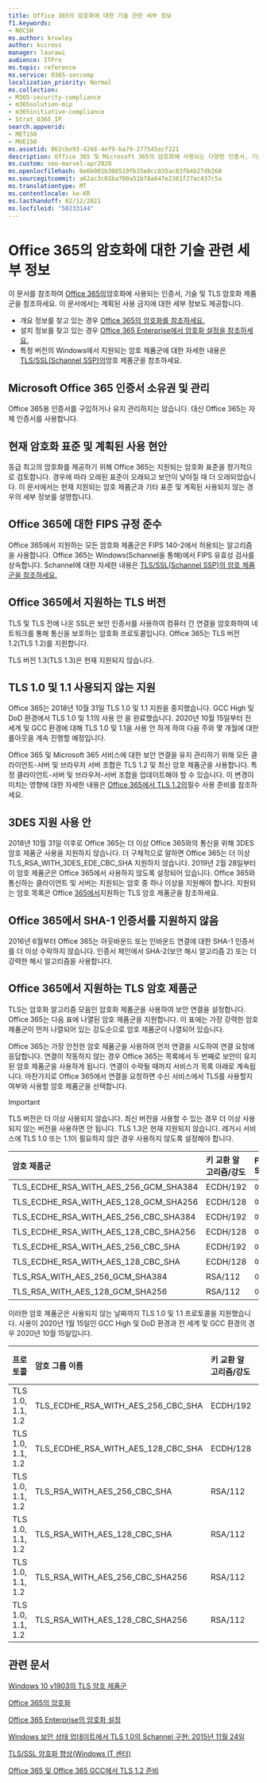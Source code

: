 ```yaml
---
title: Office 365의 암호화에 대한 기술 관련 세부 정보
f1.keywords:
- NOCSH
ms.author: krowley
author: kccross
manager: laurawi
audience: ITPro
ms.topic: reference
ms.service: O365-seccomp
localization_priority: Normal
ms.collection:
- M365-security-compliance
- m365solution-mip
- m365initiative-compliance
- Strat_O365_IP
search.appverid:
- MET150
- MOE150
ms.assetid: 862cbe93-4268-4ef9-ba79-277545ecf221
description: Office 365 및 Microsoft 365의 암호화에 사용되는 다양한 인증서, 기술 및 TLS(전송 계층 보안) 암호화 제품군에 대해 자세히 알아보십시오.
ms.custom: seo-marvel-apr2020
ms.openlocfilehash: 6e6b001b308519fb35e0cc835ac03fb4b27db260
ms.sourcegitcommit: a62ac3c01ba700a51b78a647e2301f27ac437c5a
ms.translationtype: MT
ms.contentlocale: ko-KR
ms.lasthandoff: 02/12/2021
ms.locfileid: "50233144"
---
```

# <a name="technical-reference-details-about-encryption"></a>Office 365의 암호화에 대한 기술 관련 세부 정보

이 문서를 참조하여 [Office 365의](encryption.md)암호화에 사용되는 인증서, 기술 및 TLS 암호화 제품군을 참조하세요. 이 문서에서는 계획된 사용 금지에 대한 세부 정보도 제공합니다.
  
- 개요 정보를 찾고 있는 경우 [Office 365의 암호화를 참조하세요.](encryption.md)
- 설치 정보를 찾고 있는 경우 [Office 365 Enterprise에서 암호화 설정을 참조하세요.](set-up-encryption.md)
- 특정 버전의 Windows에서 지원되는 암호 제품군에 대한 자세한 내용은 [TLS/SSL(Schannel SSP)의](https://docs.microsoft.com/windows/desktop/SecAuthN/cipher-suites-in-schannel)암호 제품군을 참조하세요.

## <a name="microsoft-office-365-certificate-ownership-and-management"></a>Microsoft Office 365 인증서 소유권 및 관리

Office 365용 인증서를 구입하거나 유지 관리하지는 않습니다. 대신 Office 365는 자체 인증서를 사용합니다.
  
## <a name="current-encryption-standards-and-planned-deprecations"></a>현재 암호화 표준 및 계획된 사용 현안

동급 최고의 암호화를 제공하기 위해 Office 365는 지원되는 암호화 표준을 정기적으로 검토합니다. 경우에 따라 오래된 표준이 오래되고 보안이 낮아질 때 더 오래되었습니다. 이 문서에서는 현재 지원되는 암호 제품군과 기타 표준 및 계획된 사용되지 않는 경우의 세부 정보를 설명합니다.

## <a name="fips-compliance-for-office-365"></a>Office 365에 대한 FIPS 규정 준수

Office 365에서 지원하는 모든 암호화 제품군은 FIPS 140-2에서 허용되는 알고리즘을 사용합니다. Office 365는 Windows(Schannel을 통해)에서 FIPS 유효성 검사를 상속합니다. Schannel에 대한 자세한 내용은 [TLS/SSL(Schannel SSP)의 암호 제품군을 참조하세요.](https://docs.microsoft.com/windows/desktop/SecAuthN/cipher-suites-in-schannel)
  
## <a name="versions-of-tls-supported-by-office-365"></a>Office 365에서 지원하는 TLS 버전

TLS 및 TLS 전에 나온 SSL은 보안 인증서를 사용하여 컴퓨터 간 연결을 암호화하여 네트워크를 통해 통신을 보호하는 암호화 프로토콜입니다. Office 365는 TLS 버전 1.2(TLS 1.2)를 지원합니다.

TLS 버전 1.3(TLS 1.3)은 현재 지원되지 않습니다.
  
## <a name="support-for-tls-10-and-11-deprecation"></a>TLS 1.0 및 1.1 사용되지 않는 지원

Office 365는 2018년 10월 31일 TLS 1.0 및 1.1 지원을 중지했습니다. GCC High 및 DoD 환경에서 TLS 1.0 및 1.1의 사용 안 을 완료했습니다. 2020년 10월 15일부터 전 세계 및 GCC 환경에 대해 TLS 1.0 및 1.1을 사용 안 하게 하여 다음 주와 몇 개월에 대한 롤아웃을 계속 진행할 예정입니다.

Office 365 및 Microsoft 365 서비스에 대한 보안 연결을 유지 관리하기 위해 모든 클라이언트-서버 및 브라우저 서버 조합은 TLS 1.2 및 최신 암호 제품군을 사용합니다. 특정 클라이언트-서버 및 브라우저-서버 조합을 업데이트해야 할 수 있습니다. 이 변경이 미치는 영향에 대한 자세한 내용은 [Office 365에서 TLS 1.2의](https://support.microsoft.com/help/4057306/preparing-for-tls-1-2-in-office-365)필수 사용 준비를 참조하세요.
  
## <a name="deprecating-support-for-3des"></a>3DES 지원 사용 안

2018년 10월 31일 이후로 Office 365는 더 이상 Office 365와의 통신을 위해 3DES 암호 제품군 사용을 지원하지 않습니다. 더 구체적으로 말하면 Office 365는 더 이상 TLS_RSA_WITH_3DES_EDE_CBC_SHA 지원하지 않습니다. 2019년 2월 28일부터 이 암호 제품군은 Office 365에서 사용하지 않도록 설정되어 있습니다. Office 365와 통신하는 클라이언트 및 서버는 지원되는 암호 중 하나 이상을 지원해야 합니다. 지원되는 암호 목록은 Office [365에서](#tls-cipher-suites-supported-by-office-365)지원하는 TLS 암호 제품군을 참조하세요.
  
## <a name="deprecating-sha-1-certificate-support-in-office-365"></a>Office 365에서 SHA-1 인증서를 지원하지 않음

2016년 6월부터 Office 365는 아웃바운드 또는 인바운드 연결에 대한 SHA-1 인증서를 더 이상 수락하지 않습니다. 인증서 체인에서 SHA-2(보안 해시 알고리즘 2) 또는 더 강력한 해시 알고리즘을 사용합니다.
  
## <a name="tls-cipher-suites-supported-by-office-365"></a>Office 365에서 지원하는 TLS 암호 제품군

TLS는 암호화 알고리즘 모음인 암호화 제품군을 사용하여 보안 연결을 설정합니다. Office 365는 다음 표에 나열된 암호 제품군을 지원합니다. 이 표에는 가장 강력한 암호 제품군이 먼저 나열되어 있는 강도순으로 암호 제품군이 나열되어 있습니다.

Office 365는 가장 안전한 암호 제품군을 사용하여 먼저 연결을 시도하여 연결 요청에 응답합니다. 연결이 작동하지 않는 경우 Office 365는 목록에서 두 번째로 보안이 유지된 암호 제품군을 사용하게 됩니다. 연결이 수락될 때까지 서비스가 목록 아래로 계속됩니다. 마찬가지로 Office 365에서 연결을 요청하면 수신 서비스에서 TLS를 사용할지 여부와 사용할 암호 제품군을 선택합니다.

> [!IMPORTANT]
> TLS 버전은 더 이상 사용되지 않습니다. 최신  버전을 사용할 수 있는 경우 더 이상 사용되지 않는 버전을 사용하면 안 됩니다. TLS 1.3은 현재 지원되지 않습니다. 레거시 서비스에 TLS 1.0 또는 1.1이 필요하지 않은 경우 사용하지 않도록 설정해야 합니다.

| 암호 제품군 | 키 교환 알고리즘/강도 | Forward Secrecy | 암호/강도 | 인증 알고리즘 |
|:-----|:-----|:-----|:-----|:-----|
|TLS_ECDHE_RSA_WITH_AES_256_GCM_SHA384 <br/>     |ECDH/192 <br/>|예 <br/>|AES/256 <br/>|RSA/112 <br/> |
|TLS_ECDHE_RSA_WITH_AES_128_GCM_SHA256 <br/>     |ECDH/128 <br/>|예 <br/>|AES/128 <br/>|RSA/112 <br/> |
|TLS_ECDHE_RSA_WITH_AES_256_CBC_SHA384 <br/>     |ECDH/192 <br/>|예 <br/>|AES/256 <br/>|RSA/112 <br/> |
|TLS_ECDHE_RSA_WITH_AES_128_CBC_SHA256 <br/>     |ECDH/128 <br/>|예 <br/>|AES/128 <br/>|RSA/112 <br/> |
|TLS_ECDHE_RSA_WITH_AES_256_CBC_SHA <br/>        |ECDH/192 <br/>|예 <br/>|AES/256 <br/>|RSA/112 <br/> |
|TLS_ECDHE_RSA_WITH_AES_128_CBC_SHA <br/>        |ECDH/128 <br/>|예 <br/>|AES/128 <br/>|RSA/112 <br/> |
|TLS_RSA_WITH_AES_256_GCM_SHA384 <br/>           |RSA/112 <br/> |아니요 <br/> |AES/256 <br/>|RSA/112 <br/> |
|TLS_RSA_WITH_AES_128_GCM_SHA256 <br/>           |RSA/112 <br/> |아니요 <br/> |AES/256 <br/>|RSA/112 <br/> |

이러한 암호 제품군은 사용되지 않는 날짜까지 TLS 1.0 및 1.1 프로토콜을 지원했습니다. 사용이 2020년 1월 15일인 GCC High 및 DoD 환경과 전 세계 및 GCC 환경의 경우 2020년 10월 15일입니다.

| 프로토콜 | 암호 그룹 이름 | 키 교환 알고리즘/강도 | 전달 Secrecy 지원 | 인증 알고리즘/강도 | 암호/강도 |
|:-----|:-----|:-----|:-----|:-----|:-----|
|TLS 1.0, 1.1, 1.2  <br/> |TLS_ECDHE_RSA_WITH_AES_256_CBC_SHA  <br/> |ECDH/192  <br/> |예  <br/> |RSA/112  <br/> |AES/256  <br/> |
|TLS 1.0, 1.1, 1.2  <br/> |TLS_ECDHE_RSA_WITH_AES_128_CBC_SHA  <br/> |ECDH/128  <br/> |예  <br/> |RSA/112  <br/> |AES/128  <br/> |
|TLS 1.0, 1.1, 1.2  <br/> |TLS_RSA_WITH_AES_256_CBC_SHA        <br/> |RSA/112  <br/>  |아니요  <br/>  |RSA/112  <br/> |AES/256  <br/> |
|TLS 1.0, 1.1, 1.2  <br/> |TLS_RSA_WITH_AES_128_CBC_SHA        <br/> |RSA/112  <br/>  |아니요  <br/>  |RSA/112  <br/> |AES/128  <br/> |
|TLS 1.0, 1.1, 1.2  <br/> |TLS_RSA_WITH_AES_256_CBC_SHA256     <br/> |RSA/112  <br/>  |아니요   <br/> |RSA/112  <br/> |AES/256  <br/> |
|TLS 1.0, 1.1, 1.2  <br/> |TLS_RSA_WITH_AES_128_CBC_SHA256     <br/> |RSA/112  <br/>  |아니요   <br/> |RSA/112  <br/> |AES/256  <br/> |

## <a name="related-articles"></a>관련 문서

[Windows 10 v1903의 TLS 암호 제품군](https://docs.microsoft.com/windows/win32/secauthn/tls-cipher-suites-in-windows-10-v1903)

[Office 365의 암호화](encryption.md)
  
[Office 365 Enterprise의 암호화 설정](set-up-encryption.md)
  
[Windows 보안 상태 업데이트에서 TLS 1.0의 Schannel 구현: 2015년 11월 24일](https://support.microsoft.com/kb/3117336)
  
[TLS/SSL 암호화 향상(Windows IT 센터)](https://technet.microsoft.com/library/cc766285%28v=ws.10%29.aspx)
  
[Office 365 및 Office 365 GCC에서 TLS 1.2 준비](https://docs.microsoft.com/office365/troubleshoot/security/prepare-tls-1.2-in-office-365)
